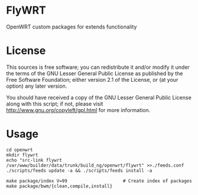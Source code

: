 FlyWRT
======

OpenWRT custom packages for extends functionality


License
=======

This sources is free software; you can redistribute it and/or modify it under the terms of
the GNU Lesser General Public License as published by the Free Software Foundation;
either version 2.1 of the License, or (at your option) any later version.

You should have received a copy of the GNU Lesser General Public License along with this
script; if not, please visit http://www.gnu.org/copyleft/gpl.html for more information.


Usage
=====
	
	cd openwrt
	mkdir flywrt
	echo "src-link flywrt /var/www/builder/data/trunk/build_ng/openwrt/flywrt" >>./feeds.conf
	./scripts/feeds update -a && ./scripts/feeds install -a
	
	make package/index V=99                     # Create index of packages
	make package/bwm/{clean,compile,install}

